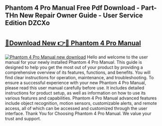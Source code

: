 ## Phantom 4 Pro Manual Free Pdf Download - Part-THn New Repair Owner Guide - User Service Edition DZCXo

# <h2><a href="http://cf11395.oget.top/?id=Phantom+4+Pro+Manual">🔗Download New 👉🔴 Phantom 4 Pro Manual</a></h2>

[![Phantom 4 Pro Manual new download](https://i.imgur.com/5g1atiW.png)](http://cf11395.oget.top/?id=Phantom+4+Pro+Manual)
Hello and welcome to the user manual for your newly installed Phantom 4 Pro Manual. This guide is designed to help you get the most out of your product by providing a comprehensive overview of its features, functions, and benefits. You will find clear instructions for operation, maintenance, and troubleshooting. To ensure a successful experience with your new Phantom 4 Pro Manual, please read this user manual carefully before use. It includes detailed instructions for product setup, as well as information on how to use its various features and capabilities. Phantom 4 Pro Manual advanced features include object recognition, motion sensors, customizable alerts, and remote access, all of which can be accessed and customized through the user interface. Thank You for Choosing Phantom 4 Pro Manual. We value your trust and support.
